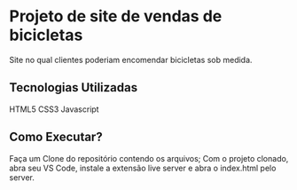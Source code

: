 # Projeto de site de vendas de bicicletas
Site no qual clientes poderiam encomendar bicicletas sob medida.

## Tecnologias Utilizadas
HTML5
CSS3
Javascript

## Como Executar?
Faça um Clone do repositório contendo os arquivos;
Com o projeto clonado, abra seu VS Code, instale a extensão live server e abra o index.html pelo server. 
